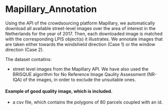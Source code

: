 # Mapillary_Annotation

Using the API of the crowdsourcing platform Mapillary, we automatically download all available street-level images over the area of interest in the Netherlands for the year of 2017. Then, each downloaded image is matched with the corresponding LPIS object(s) it illustrates. We annotate images that are taken either towards the windshield direction (Case 1) or the window direction (Case 2).

The dataset contatins:
- street level images from the Mapillary API. We have also used the BRISQUE algorithm for No Reference Image Qaulity Assessment (NR-IQA) of the images, in order to exclude the unsuitable ones.
<!-- 
#### Example of bad quality image, which is discarded. -->
#### Example of good quality image, which is included.


- a csv file, which contains the polygons of 80 parcels coupled with an id. 
<!--  We move the initial geo-location coordinates (lat1, lon1) to new coordinates (lat2, lon2) that are d = 10m away in the direction of angle θ.  <br />
For Case 1, we set θ = compass angle + 45<sup>o</sup> for the right half of the image and θ = compass angle−45<sup>o</sup>  for left half. For Case 2 we set θ = compass angle. Consequntly, we use a No Reference Image Quality Assessment (NR-IQA) algorithm, namely BRISQUE, to remove bad quality images. 
 -->
